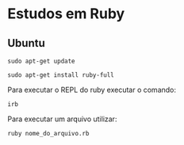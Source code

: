 # Estudos em Ruby

## Ubuntu

<code>sudo apt-get update</code>

<code>sudo apt-get install ruby-full</code>

Para executar o REPL do ruby executar o comando:

<code>irb</code>

Para executar um arquivo utilizar:

<code>ruby nome_do_arquivo.rb</code>
